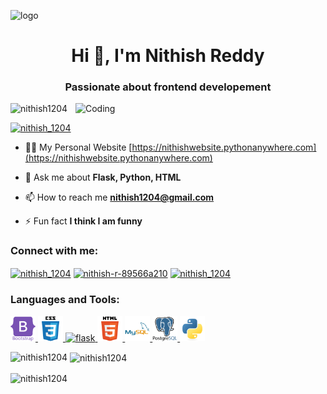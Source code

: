 ![logo](https://github.com/nithish1204/nithish1204/blob/main/githubbanner.png)
<h1 align="center">Hi 👋, I'm Nithish Reddy</h1>
<h3 align="center">Passionate about frontend developement</h3>
<img align="right" alt="Coding" width="400" src="https://cdn.dribbble.com/users/1162077/screenshots/5403918/focus-animation.gif">

<p align="left"> <img src="https://komarev.com/ghpvc/?username=nithish1204&label=Profile%20views&color=0e75b6&style=flat" alt="nithish1204" /> </p>

<p align="left"> <a href="https://twitter.com/nithish_1204" target="blank"><img src="https://img.shields.io/twitter/follow/nithish_1204?logo=twitter&style=for-the-badge" alt="nithish_1204" /></a> </p>

- 👨‍💻 My Personal Website [https://nithishwebsite.pythonanywhere.com](https://nithishwebsite.pythonanywhere.com)

- 💬 Ask me about **Flask, Python, HTML**

- 📫 How to reach me **nithish1204@gmail.com**

- ⚡️ Fun fact **I think I am funny**

<h3 align="left">Connect with me:</h3>
<p align="left">
<a href="https://twitter.com/nithish_1204" target="blank"><img align="center" src="https://raw.githubusercontent.com/rahuldkjain/github-profile-readme-generator/master/src/images/icons/Social/twitter.svg" alt="nithish_1204" height="30" width="40" /></a>
<a href="https://linkedin.com/in/nithish-r-89566a210" target="blank"><img align="center" src="https://raw.githubusercontent.com/rahuldkjain/github-profile-readme-generator/master/src/images/icons/Social/linked-in-alt.svg" alt="nithish-r-89566a210" height="30" width="40" /></a>
<a href="https://instagram.com/nithish_1204" target="blank"><img align="center" src="https://raw.githubusercontent.com/rahuldkjain/github-profile-readme-generator/master/src/images/icons/Social/instagram.svg" alt="nithish_1204" height="30" width="40" /></a>
</p>

<h3 align="left">Languages and Tools:</h3>
<p align="left"> <a href="https://getbootstrap.com" target="_blank" rel="noreferrer"> <img src="https://raw.githubusercontent.com/devicons/devicon/master/icons/bootstrap/bootstrap-plain-wordmark.svg" alt="bootstrap" width="40" height="40"/> </a> <a href="https://www.w3schools.com/css/" target="_blank" rel="noreferrer"> <img src="https://raw.githubusercontent.com/devicons/devicon/master/icons/css3/css3-original-wordmark.svg" alt="css3" width="40" height="40"/> </a> <a href="https://flask.palletsprojects.com/" target="_blank" rel="noreferrer"> <img src="https://www.vectorlogo.zone/logos/pocoo_flask/pocoo_flask-icon.svg" alt="flask" width="40" height="40"/> </a> <a href="https://www.w3.org/html/" target="_blank" rel="noreferrer"> <img src="https://raw.githubusercontent.com/devicons/devicon/master/icons/html5/html5-original-wordmark.svg" alt="html5" width="40" height="40"/> </a> <a href="https://www.mysql.com/" target="_blank" rel="noreferrer"> <img src="https://raw.githubusercontent.com/devicons/devicon/master/icons/mysql/mysql-original-wordmark.svg" alt="mysql" width="40" height="40"/> </a> <a href="https://www.postgresql.org" target="_blank" rel="noreferrer"> <img src="https://raw.githubusercontent.com/devicons/devicon/master/icons/postgresql/postgresql-original-wordmark.svg" alt="postgresql" width="40" height="40"/> </a> <a href="https://www.python.org" target="_blank" rel="noreferrer"> <img src="https://raw.githubusercontent.com/devicons/devicon/master/icons/python/python-original.svg" alt="python" width="40" height="40"/> </a> </p>

<p><img align="left" src="https://github-readme-stats.vercel.app/api/top-langs?username=nithish1204&show_icons=true&locale=en&layout=compact" alt="nithish1204" /></p>

<p>&nbsp;<img align="center" src="https://github-readme-stats.vercel.app/api?username=nithish1204&show_icons=true&locale=en" alt="nithish1204" /></p>

<p><img align="center" src="https://github-readme-streak-stats.herokuapp.com/?user=nithish1204&" alt="nithish1204" /></p>
